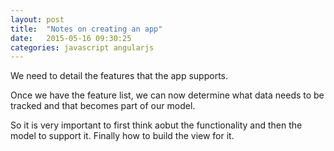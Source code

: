 ```yaml
---
layout: post
title:  "Notes on creating an app"
date:   2015-05-16 09:30:25
categories: javascript angularjs
---
```


We need to detail the features that the app supports.

Once we have the feature list, we can now determine what data needs to be tracked and that becomes part of our model.

So it is very important to first think aobut the functionality and then the model to support it. Finally how to build the view for it.